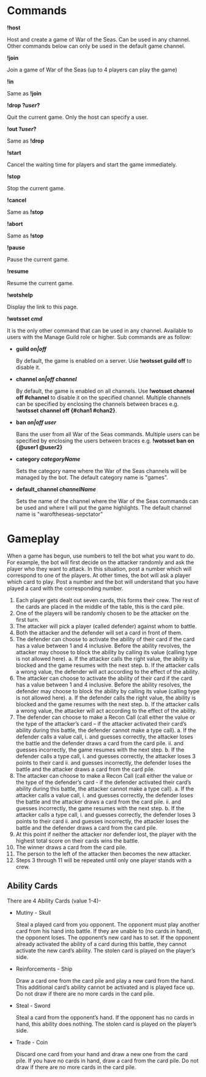 # Commands
**!host**

Host and create a game of War of the Seas. Can be used in any channel. Other commands below can only be used in the default game channel.

**!join**

Join a game of War of the Seas (up to 4 players can play the game)

**!in**

Same as **!join**

**!drop ?_user_?**

Quit the current game. Only the host can specify a user.

**!out ?_user_?**

Same as **!drop**

**!start**

Cancel the waiting time for players and start the game immediately.

**!stop**

Stop the current game.

**!cancel**

Same as **!stop**

**!abort**

Same as **!stop**

**!pause**

Pause the current game.

**!resume**

Resume the current game.

**!wotshelp**

Display the link to this page.

**!wotsset _cmd_**

It is the only other command that can be used in any channel. Available to users with the Manage Guild role or higher. Sub commands are as follow:

- **guild _on|off_**

  By default, the game is enabled on a server. Use **!wotsset guild off** to disable it.
     
- **channel _on|off_ _channel_**

  By default, the game is enabled on all channels. Use **!wotsset channel off #channel** to disable it on the specified channel. Multiple channels can be specified by enclosing the channels between braces e.g. **!wotsset channel off {#chan1 #chan2}**.
     
- **ban _on|off_ _user_**

  Bans the user from all War of the Seas commands. Multiple users can be specified by enclosing the users between braces e.g. **!wotsset ban on {@user1 @user2}**
     
- **category _categoryName_**

  Sets the category name where the War of the Seas channels will be managed by the bot. The default category name is "games".
     
- **default_channel _channelName_**

  Sets the name of the channel where the War of the Seas commands can be used and where I will put the game highlights. The default channel name is "waroftheseas-sepctator"
  
# Gameplay
When a game has begun, use numbers to tell the bot what you want to do. For example, the bot will first decide on the attacker randomly and ask the player who they want to attack. In this situation, post a number which will correspond to one of the players. At other times, the bot will ask a player which card to play. Post a number and the bot will understand that you have played a card with the corresponding number.

1. Each player gets dealt out seven cards, this forms their crew. The rest of the cards are placed in the middle of the table, this is the card pile.
2. One of the players will be randomly chosen to be the attacker on the first turn.
3. The attacker will pick a player (called defender) against whom to battle.
4. Both the attacker and the defender will set a card in front of them.
5. The defender can choose to activate the ability of their card if the card has a value between 1 and 4 inclusive. Before the ability revolves, the attacker may choose to block the ability by calling its value (calling type is not allowed here).
  a. If the attacker calls the right value, the ability is blocked and the game resumes with the next step.
  b. If the attacker calls a wrong value, the defender will act according to the effect of the ability.
6. The attacker can choose to activate the ability of their card if the card has a value between 1 and 4 inclusive. Before the ability resolves, the defender may choose to block the ability by calling its value (calling type is not allowed here).
  a. If the defender calls the right value, the ability is blocked and the game resumes with the next step.
  b. If the attacker calls a wrong value, the attacker will act according to the effect of the ability.
7. The defender can choose to make a Recon Call (call either the value or the type of the attacker’s card – if the attacker activated their card’s ability during this battle, the defender cannot make a type call).
 a. If the defender calls a value call, 
   i. and guesses correctly, the attacker loses the battle and the defender draws a card from the card pile.
   ii. and guesses incorrectly, the game resumes with the next step.
 b. If the defender calls a type call,
   i. and guesses correctly, the attacker loses 3 points to their card
   ii. and guesses incorrectly, the defender loses the battle and the attacker draws a card from the card pile.
8. The attacker can choose to make a Recon Call (call either the value or the type of the defender’s card - if the defender activated their card’s ability during this battle, the attacker cannot make a type call).
  a. If the attacker calls a value call, 
    i. and guesses correctly, the defender loses the battle and the attacker draws a card from the card pile.
    ii. and guesses incorrectly, the game resumes with the next step.
  b. If the attacker calls a type call,
    i. and guesses correctly, the defender loses 3 points to their card
    ii. and guesses incorrectly, the attacker loses the battle and the defender draws a card from the card pile.   
9. At this point if neither the attacker nor defender lost, the player with the highest total score on their cards wins the battle.
10. The winner draws a card from the card pile.
11. The person to the left of the attacker then becomes the new attacker.
12. Steps 3 through 11 will be repeated until only one player stands with a crew.

## Ability Cards
There are 4 Ability Cards (value 1-4)- 
- Mutiny - Skull

  Steal a played card from you opponent. The opponent must play another card from his hand into battle. If they are unable to (no cards in hand), the opponent loses. The opponent’s new card has to set. If the opponent already activated the ability of a card during this battle, they cannot activate the new card’s ability. The stolen card is played on the player’s side.

- Reinforcements - Ship

  Draw a card one from the card pile and play a new card from the hand. This additional card’s ability cannot be activated and is played face up. Do not draw if there are no more cards in the card pile.

- Steal - Sword

  Steal a card from the opponent’s hand. If the opponent has no cards in hand, this ability does nothing. The stolen card is played on the player’s side.

- Trade - Coin

  Discard one card from your hand and draw a new one from the card pile. If you have no cards in hand, draw a card from the card pile. Do not draw if there are no more cards in the card pile.

